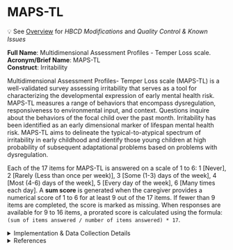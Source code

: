 # MAPS-TL
<p>
<div class="banner">
    <span class="emoji">💡</span>
    <span class="text">See <a href="../overview">Overview</a> for <i>HBCD Modifications</i> and <i>Quality Control & Known Issues</i></span>
</div>
</p>

**Full Name**: Multidimensional Assessment Profiles - Temper Loss scale.  
**Acronym/Brief Name**: MAPS-TL  
**Construct**: Irritability  
  
Multidimensional Assessment Profiles- Temper Loss scale (MAPS-TL) is a well-validated survey assessing irritability that serves as a tool for characterizing the developmental expression of early mental health risk. MAPS-TL measures a range of behaviors that encompass dysregulation, responsiveness to environmental input, and context. Questions inquire about the behaviors of the focal child over the past month. Irritability has been identified as an early dimensional marker of lifespan mental health risk. MAPS-TL aims to delineate the typical-to-atypical spectrum of irritability in early childhood and identify those young children at high probability of subsequent adaptational problems based on problems with dysregulation. 
    
Each of the 17 items for MAPS-TL is answered on a scale of 1 to 6: 1 [Never], 2 [Rarely (Less than once per week)], 3 [Some (1-3) days of the week], 4 [Most (4-6) days of the week], 5 [Every day of the week], 6 [Many times each day]. A **sum score** is generated when the caregiver provides a numerical score of 1 to 6 for at least 9 out of the 17 items. If fewer than 9 items are completed, the score is marked as missing. When responses are available for 9 to 16 items, a prorated score is calculated using the formula: `(sum of items answered / number of items answered) * 17`.

<details>
<summary>Implementation & Data Collection Details</summary>
<ul>
<li><b>Method of Administration</b>: This questionnaire is to be filled out by the child’s caregiver in a remote setting. Questions inquire about the behaviors of the focal child over the past month.</li>
<li><b>Spanish Translation</b>: Translated for HBCD by BURG</li>
<li><b>Child Specific/Unspecific Form</b>: Child Specific</li>
<li><b>Respondent</b>: Primary Caregiver</li>
<li><b>Visits</b>: V03</li>
<li><b>Estimated length of time for completion</b>: 5 minutes</li>
</ul>
</details>

<details class="collapsible references">
  <summary class="references">References</summary>
 <ul>
<p>Krogh-Jespersen, S., Kaat, A. J., Petitclerc, A., Perlman, S. B., Briggs-Gowan, M. J., Burns, J. L., Adam, H., Nili, A., Gray, L., &amp; Wakschlag, L. S. (2022). Calibrating temper loss severity in the transition to toddlerhood: Implications for developmental science. <em>Applied Developmental Science</em>, 26(4), 785–798. <a href="https://doi.org/10.1080/10888691.2021.1995386">https://doi.org/10.1080/10888691.2021.1995386</a></p>
</ul>
</details>
<br>